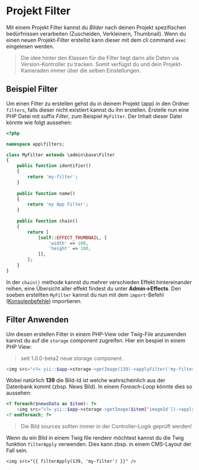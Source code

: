Projekt Filter
=============
Mit einem Projekt Filter kannst du *Bilder* nach deinen Projekt spezifischen bedürfnissen verarbeiten (Zuscheiden, Verkleinern, Thumbnail). Wenn du einen neuen Projekt-Filter erstellst kann dieser mit dem cli command `exec` eingelesen werden.

> Die idee hinter den Klassen für die Filter liegt darin alle Daten via Version-Kontroller zu tracken. Somit verfügst du und dein Projekt-Kameraden immer über die selben Einstellungen.

Beispiel Filter
---------------
Um einen Filter zu erstellen gehst du in deinem Projekt (app) in den Ordner `filters`, falls dieser nicht existiert kannst du ihn erstellen. Erstelle nun eine PHP Datei mit suffix *Filter*, zum Beispiel `MyFilter`. Der Inhalt dieser Datei könnte wie folgt aussehen:

```php
<?php

namespace app\filters;

class MyFilter extends \admin\base\Filter
{    
    public function identifier()
    {
        return 'my-filter';
    }
    
    public function name()
    {
        return 'my App Filter';
    }
    
    public function chain()
    {
        return [
            [self::EFFECT_THUMBNAIL, [
                'width' => 100,
                'height' => 100,
            ]],
        ];
    }
}
```

In der `chain()` methode kannst du mehrer verschieden Effekt hintereinander reihen, eine Übersicht aller effekt findest du unter **Admin->Effects**. Den soeben erstellten `MyFilter` kannst du nun mit dem `import`-Befehl ([Konsolenbefehle](luya-console.md)) importieren.

Filter Anwenden
----------------
Um diesen erstellen Filter in einem PHP-View oder Twig-File anzuwenden kannst du auf die `storage` component zugreifen. Hier ein bespiel in einem PHP View:

> seit 1.0.0-beta2 neue storage component.

```php
<img src="<?= yii::$app->storage->getImage(139)->applyFilter('my-filter')->source; ?>" border="0" />
```

Wobei natürlich **139** die Bild-Id ist welche wahrscheinlich aus der Datenbank kommt (zbsp. News Bild). In einem *Foreach-Loop* könnte dies so aussehen:

```php
<? foreach($newsData as $item): ?>
    <img src="<?= yii::$app->storage->getImage($item['imageId'])->applyFilter('my-filter')->source; ?>" border="0" />
<? endforeach; ?>
```

> Die Bild sources sollten immer in der Controller-Logik geprüft werden!

Wenn du ein Bild in einem Twig file rendenr möchtest kannst du die Twig funktion `filterApply` verwenden. Dies kann zbsp. in einem CMS-Layout der Fall sein.

```
<img src="{{ filterApply(139, 'my-filter') }}" />
```
